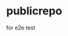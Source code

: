 # publicrepo
for e2e test









































































































































































































































































































































































































































































































































































































































































































































































































































































































































































